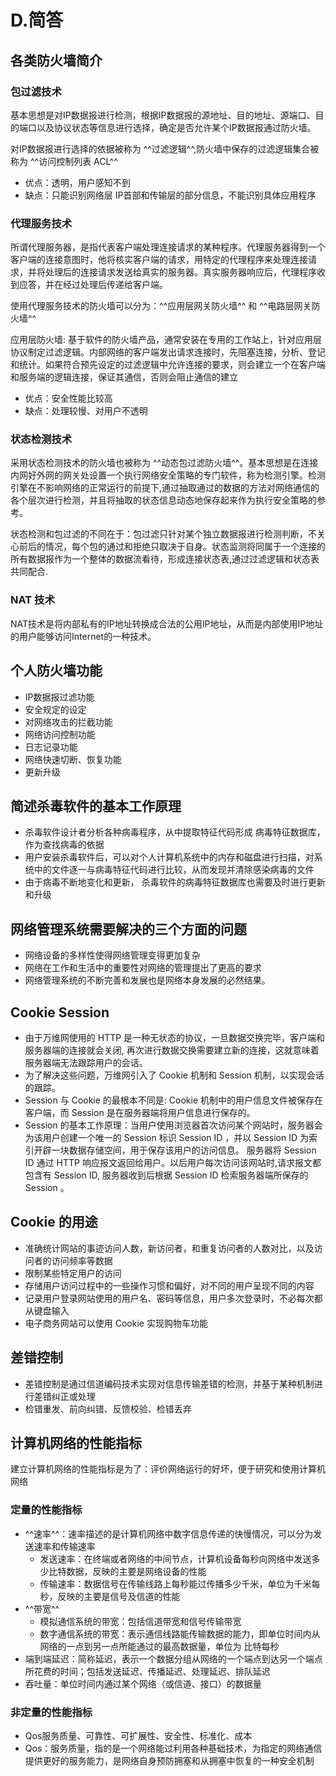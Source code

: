# D.简答
## 各类防火墙简介
### 包过滤技术
基本思想是对IP数据报进行检测，根据IP数据报的源地址、目的地址、源端口、目的端口以及协议状态等信息进行选择，确定是否允许某个IP数据报通过防火墙。

对IP数据报进行选择的依据被称为 ^^过滤逻辑^^,防火墙中保存的过滤逻辑集合被称为 ^^访问控制列表 ACL^^

* 优点：透明，用户感知不到
* 缺点：只能识别网络层 IP首部和传输层的部分信息，不能识别具体应用程序

### 代理服务技术
所谓代理服务器，是指代表客户端处理连接请求的某种程序。代理服务器得到一个客户端的连接意图时，他将核实客户端的请求，用特定的代理程序来处理连接请求，并将处理后的连接请求发送给真实的服务器。真实服务器响应后，代理程序收到应答，并在经过处理后传递给客户端。

使用代理服务技术的防火墙可以分为：^^应用层网关防火墙^^ 和  ^^电路层网关防火墙^^

应用层防火墙: 基于软件的防火墙产品，通常安装在专用的工作站上，针对应用层协议制定过滤逻辑。内部网络的客户端发出请求连接时，先阻塞连接，分析、登记和统计。如果符合预先设定的过滤逻辑中允许连接的要求，则会建立一个在客户端和服务端的逻辑连接，保证其通信，否则会阻止通信的建立

* 优点：安全性能比较高
* 缺点：处理较慢、对用户不透明
### 状态检测技术
采用状态检测技术的防火墙也被称为 ^^动态包过滤防火墙^^。基本思想是在连接内网好外网的网关处设置一个执行网络安全策略的专门软件，称为检测引擎。检测引擎在不影响网络的正常运行的前提下,通过抽取通过的数据的方法对网络通信的各个层次进行检测，并且将抽取的状态信息动态地保存起来作为执行安全策略的参考。

状态检测和包过滤的不同在于：包过滤只针对某个独立数据报进行检测判断，不关心前后的情况，每个包的通过和拒绝只取决于自身。状态监测将同属于一个连接的所有数据报作为一个整体的数据流看待，形成连接状态表,通过过滤逻辑和状态表共同配合.
### NAT 技术
NAT技术是将内部私有的IP地址转换成合法的公用IP地址，从而是内部使用IP地址的用户能够访问Internet的一种技术。
## 个人防火墙功能
* IP数据报过滤功能
* 安全规定的设定
* 对网络攻击的拦截功能
* 网络访问控制功能
* 日志记录功能
* 网络快速切断、恢复功能
* 更新升级
## 简述杀毒软件的基本工作原理
* 杀毒软件设计者分析各种病毒程序，从中提取特征代码形成 病毒特征数据库，作为查找病毒的依据
* 用户安装杀毒软件后，可以对个人计算机系统中的内存和磁盘进行扫描，对系统中的文件逐一与病毒特征代码进行比较，从而发现并清除感染病毒的文件
* 由于病毒不断地变化和更新， 杀毒软件的病毒特征数据库也需要及时进行更新和升级

## 网络管理系统需要解决的三个方面的问题
* 网络设备的多样性使得网络管理变得更加复杂
* 网络在工作和生活中的重要性对网络的管理提出了更高的要求
* 网络管理系统的不断完善和发展也是网络本身发展的必然结果。

## Cookie Session
* 由于万维网使用的 HTTP 是一种无状态的协议，一旦数据交换完毕，客户端和服务器端的连接就会关闭, 再次进行数据交换需要建立新的连接，这就意味着服务器端无法跟踪用户的会话。
* 为了解决这些问题，万维网引入了 Cookie 机制和 Session 机制，以实现会话的跟踪。
* Session 与 Cookie 的最根本不同是: Cookie 机制中的用户信息文件被保存在客户端，而 Session 是在服务器端将用户信息进行保存的。
* Session 的基本工作原理：当用户使用浏览器首次访问某个网站时，服务器会为该用户创建一个唯一的 Session 标识 Session ID ，并以 Session ID 为索引开辟一块数据存储空间，用于保存该用户的访问信息。
服务器将 Session ID 通过 HTTP 响应报文返回给用户。以后用户每次访问该网站时,请求报文都包含有 Session ID, 服务器收到后根据 Session ID 检索服务器端所保存的 Session 。
## Cookie 的用途
* 准确统计网站的事迹访问人数，新访问者，和重复访问者的人数对比，以及访问者的访问频率等数据
* 限制某些特定用户的访问
* 存储用户访问过程中的一些操作习惯和偏好，对不同的用户呈现不同的内容
* 记录用户登录网站使用的用户名、密码等信息，用户多次登录时，不必每次都从键盘输入
* 电子商务网站可以使用 Cookie 实现购物车功能

## 差错控制
* 差错控制是通过信道编码技术实现对信息传输差错的检测，并基于某种机制进行差错纠正或处理
* 检错重发、前向纠错、反馈校验、检错丢弃


## 计算机网络的性能指标
建立计算机网络的性能指标是为了：评价网络运行的好坏，便于研究和使用计算机网络
### 定量的性能指标
* ^^速率^^：速率描述的是计算机网络中数字信息传递的快慢情况，可以分为发送速率和传输速率
    * 发送速率：在终端或者网络的中间节点，计算机设备每秒向网络中发送多少比特数据，反映的主要是网络设备的性能
    * 传输速率：数据信号在传输线路上每秒能过传播多少千米，单位为千米每秒，反映的主要是信号及信道的性能
* ^^带宽^^
    * 模拟通信系统的带宽：包括信道带宽和信号传输带宽
    * 数字通信系统的带宽：表示通信线路能传输数据的能力，即单位时间内从网络的一点到另一点所能通过的最高数据量，单位为 比特每秒
* 端到端延迟：简称延迟，表示一个数据分组从网络的一个端点到达另一个端点所花费的时间；包括发送延迟、传播延迟、处理延迟、排队延迟
* 吞吐量：单位时间内通过某个网络（或信道、接口）的数据量
### 非定量的性能指标
* Qos服务质量、可靠性、可扩展性、安全性、标准化、成本
* Qos：服务质量，指的是一个网络能过利用各种基础技术，为指定的网络通信提供更好的服务能力，是网络自身预防拥塞和从拥塞中恢复的一种安全机制